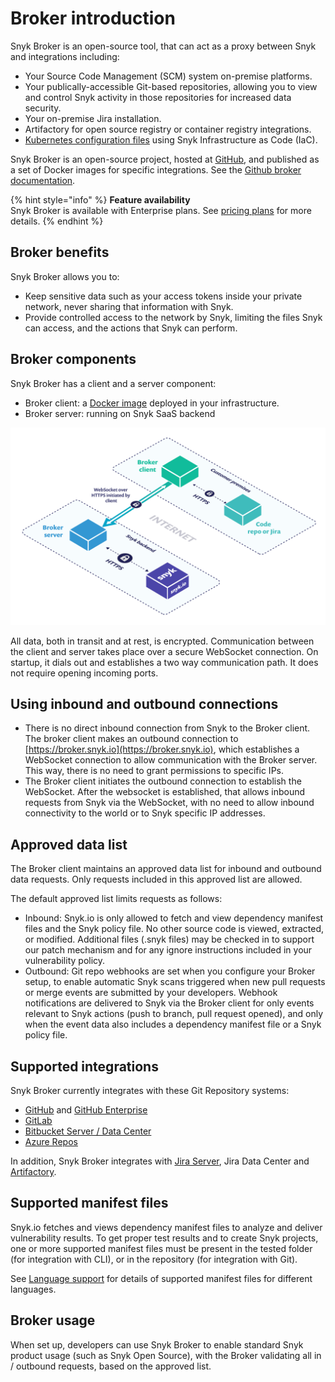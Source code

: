 # Broker introduction

Snyk Broker is an open-source tool, that can act as a proxy between Snyk and integrations including:

* Your Source Code Management (SCM) system on-premise platforms.
* Your publically-accessible Git-based repositories, allowing you to view and control Snyk activity in those repositories for increased data security.
* Your on-premise Jira installation.
* Artifactory for open source registry or container registry integrations.
* [Kubernetes configuration files](https://docs.snyk.io/snyk-infrastructure-as-code/scan-kubernetes-configuration-files/detecting-kubernetes-configuration-files-using-a-broker) using Snyk Infrastructure as Code (IaC).

Snyk Broker is an open-source project, hosted at [GitHub](https://github.com/snyk/broker), and published as a set of Docker images for specific integrations. See the [Github broker documentation](https://github.com/snyk/broker/blob/master/README.md).

{% hint style="info" %}
**Feature availability**\
Snyk Broker is available with Enterprise plans. See [pricing plans](https://snyk.io/plans/) for more details.
{% endhint %}

## Broker benefits

Snyk Broker allows you to:

* Keep sensitive data such as your access tokens inside your private network, never sharing that information with Snyk.
* Provide controlled access to the network by Snyk, limiting the files Snyk can access, and the actions that Snyk can perform.

## Broker components

Snyk Broker has a client and a server component:

* Broker client: a [Docker image](https://hub.docker.com/r/snyk/broker/) deployed in your infrastructure.
* Broker server: running on Snyk SaaS backend

![](../../../.gitbook/assets/image2-4-.png)

All data, both in transit and at rest, is encrypted. Communication between the client and server takes place over a secure WebSocket connection. On startup, it dials out and establishes a two way communication path. It does not require opening incoming ports.

## Using inbound and outbound connections

* There is no direct inbound connection from Snyk to the Broker client. The broker client makes an outbound connection to [https://broker.snyk.io](https://broker.snyk.io), which establishes a WebSocket connection to allow communication with the Broker server. This way, there is no need to grant permissions to specific IPs.
* The Broker client initiates the outbound connection to establish the WebSocket. After the websocket is established, that allows inbound requests from Snyk via the WebSocket, with no need to allow inbound connectivity to the world or to Snyk specific IP addresses.

## **Approved data list**

The Broker client maintains an approved data list for inbound and outbound data requests. Only requests included in this approved list are allowed.

The default approved list limits requests as follows:

* Inbound: Snyk.io is only allowed to fetch and view dependency manifest files and the Snyk policy file. No other source code is viewed, extracted, or modified. Additional files (.snyk files) may be checked in to support our patch mechanism and for any ignore instructions included in your vulnerability policy.
* Outbound: Git repo webhooks are set when you configure your Broker setup, to enable automatic Snyk scans triggered when new pull requests or merge events are submitted by your developers. Webhook notifications are delivered to Snyk via the Broker client for only events relevant to Snyk actions (push to branch, pull request opened), and only when the event data also includes a dependency manifest file or a Snyk policy file.

## **Supported integrations**

Snyk Broker currently integrates with these Git Repository systems:

* [GitHub](https://docs.snyk.io/integrations/git-repository-scm-integrations/github-integration) and [GitHub Enterprise](https://docs.snyk.io/integrations/git-repository-scm-integrations/github-enterprise-integration)
* [GitLab](https://docs.snyk.io/integrations/git-repository-scm-integrations/gitlab-integration)
* [Bitbucket Server / Data Center](../git-repository-scm-integrations/bitbucket-data-center-server-integration.md)
* [Azure Repos](https://docs.snyk.io/integrations/git-repository-scm-integrations/azure-repos-integration)

In addition, Snyk Broker integrates with [Jira Server](https://docs.snyk.io/integrations/notifications-ticketing-system-integrations/jira), Jira Data Center and [Artifactory](https://docs.snyk.io/integrations/private-registry-integrations/artifactory-registry-setup).

## **Supported manifest files**

Snyk.io fetches and views dependency manifest files to analyze and deliver vulnerability results. To get proper test results and to create Snyk projects, one or more supported manifest files must be present in the tested folder (for integration with CLI), or in the repository (for integration with Git).

See [Language support](../../../products/snyk-open-source/language-and-package-manager-support/) for details of supported manifest files for different languages.

## **Broker usage**

When set up, developers can use Snyk Broker to enable standard Snyk product usage (such as Snyk Open Source), with the Broker validating all in / outbound requests, based on the approved list.
